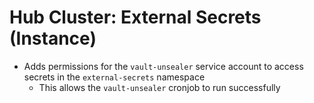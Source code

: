 # Hub Cluster: External Secrets (Instance)

- Adds permissions for the `vault-unsealer` service account to access secrets in the `external-secrets` namespace
  - This allows the `vault-unsealer` cronjob to run successfully 
